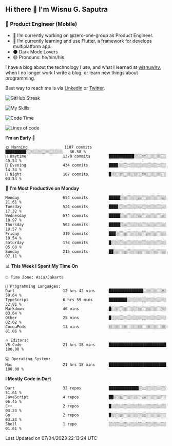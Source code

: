 ## Hi there 👋 I'm Wisnu G. Saputra

### :mobile_phone_off: Product Engineer (Mobile)

- 🔭 I’m currently working on @zero-one-group as Product Engineer.
- 🌱 I’m currently learning and use Flutter, a framework for develops multiplatform app.
- 🌑 Dark Mode Lovers
- 😄 Pronouns: he/him/his

I have a blog about the technology I use, and what I learned at [wisnuwiry](https://wisnuwiry.space/), when I no longer work I write a blog, or learn new things about programming.

Best way to reach me is via [Linkedin](https://www.linkedin.com/in/wisnu-saputra/) or [Twitter](https://twitter.com/wisnuwiry).

![GitHub Streak](https://streak-stats.demolab.com?user=wisnuwiry&theme=dark&hide_border=true)

![My Skills](https://skillicons.dev/icons?i=dart,flutter,kotlin,swift,js,css,neovim,git,linux&perline=5)

<!--START_SECTION:waka-->
![Code Time](http://img.shields.io/badge/Code%20Time-374%20hrs%2049%20mins-blue)

![Lines of code](https://img.shields.io/badge/From%20Hello%20World%20I%27ve%20Written-4.4%20million%20lines%20of%20code-blue)

**I'm an Early 🐤** 

```text
🌞 Morning                1107 commits        █████████░░░░░░░░░░░░░░░░   36.58 % 
🌆 Daytime                1378 commits        ███████████░░░░░░░░░░░░░░   45.54 % 
🌃 Evening                434 commits         ████░░░░░░░░░░░░░░░░░░░░░   14.34 % 
🌙 Night                  107 commits         █░░░░░░░░░░░░░░░░░░░░░░░░   03.54 % 
```
📅 **I'm Most Productive on Monday** 

```text
Monday                   654 commits         █████░░░░░░░░░░░░░░░░░░░░   21.61 % 
Tuesday                  524 commits         ████░░░░░░░░░░░░░░░░░░░░░   17.32 % 
Wednesday                574 commits         █████░░░░░░░░░░░░░░░░░░░░   18.97 % 
Thursday                 562 commits         █████░░░░░░░░░░░░░░░░░░░░   18.57 % 
Friday                   319 commits         ███░░░░░░░░░░░░░░░░░░░░░░   10.54 % 
Saturday                 178 commits         █░░░░░░░░░░░░░░░░░░░░░░░░   05.88 % 
Sunday                   215 commits         ██░░░░░░░░░░░░░░░░░░░░░░░   07.11 % 
```


📊 **This Week I Spent My Time On** 

```text
🕑︎ Time Zone: Asia/Jakarta

💬 Programming Languages: 
Dart                     12 hrs 42 mins      ███████████████░░░░░░░░░░   59.64 % 
TypeScript               6 hrs 59 mins       ████████░░░░░░░░░░░░░░░░░   32.81 % 
Markdown                 46 mins             █░░░░░░░░░░░░░░░░░░░░░░░░   03.64 % 
Other                    25 mins             █░░░░░░░░░░░░░░░░░░░░░░░░   02.02 % 
CocoaPods                13 mins             ░░░░░░░░░░░░░░░░░░░░░░░░░   01.06 % 

🔥 Editors: 
VS Code                  21 hrs 18 mins      █████████████████████████   100.00 % 

💻 Operating System: 
Mac                      21 hrs 18 mins      █████████████████████████   100.00 % 
```

**I Mostly Code in Dart** 

```text
Dart                     32 repos            █████████████░░░░░░░░░░░░   51.61 % 
JavaScript               4 repos             ██░░░░░░░░░░░░░░░░░░░░░░░   06.45 % 
C++                      2 repos             █░░░░░░░░░░░░░░░░░░░░░░░░   03.23 % 
Go                       2 repos             █░░░░░░░░░░░░░░░░░░░░░░░░   03.23 % 
Shell                    1 repo              ░░░░░░░░░░░░░░░░░░░░░░░░░   01.61 % 
```




 Last Updated on 07/04/2023 22:13:24 UTC
<!--END_SECTION:waka-->
